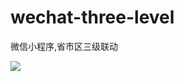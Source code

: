 # wechat-three-level
微信小程序,省市区三级联动

![](https://www.edik.cn/upload/article/2017/1/10/6_1484036738156.png)